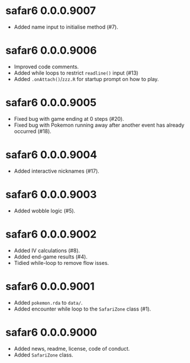 # safar6 0.0.0.9007

* Added name input to initialise method (#7).

# safar6 0.0.0.9006

* Improved code comments.
* Added while loops to restrict `readline()` input (#13)
* Added `.onAttach()`/`zzz.R` for startup prompt on how to play.

# safar6 0.0.0.9005

* Fixed bug with game ending at 0 steps (#20).
* Fixed bug with Pokemon running away after another event has already occurred (#18).

# safar6 0.0.0.9004

* Added interactive nicknames (#17).

# safar6 0.0.0.9003

* Added wobble logic (#5).

# safar6 0.0.0.9002

* Added IV calculations (#8).
* Added end-game results (#4).
* Tidied while-loop to remove flow isses.

# safar6 0.0.0.9001

* Added `pokemon.rda` to `data/`.
* Added encounter while loop to the `SafariZone` class (#1).

# safar6 0.0.0.9000

* Added news, readme, license, code of conduct.
* Added `SafariZone` class.
